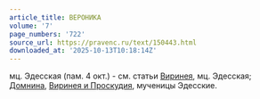 ```yaml
---
article_title: ВЕРОНИКА
volume: '7'
page_numbers: '722'
source_url: https://pravenc.ru/text/150443.html
downloaded_at: '2025-10-13T10:18:14Z'
---
```


мц. Эдесская (пам. 4 окт.) - см. статьи [Виринея](https://pravenc.ru/text/Виринея.html), мц. Эдесская; [Домнина](https://pravenc.ru/text/Домнина.html), [Виринея и Проскудия](<https://pravenc.ru/text/Виринея и Проскудия.html>), мученицы Эдесские.

